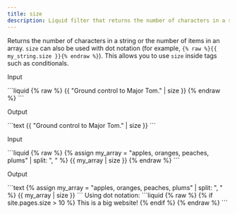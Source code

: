 ```yaml
---
title: size
description: Liquid filter that returns the number of characters in a string or the number of items in an array.
---
```

Returns the number of characters in a string or the number of items in an array. `size` can also be used with dot notation (for example, `{% raw %}{{ my_string.size }}{% endraw %}`). This allows you to use `size` inside  tags such as conditionals.
<p class="code-label">Input</p>
```liquid
{% raw %}
{{ "Ground control to Major Tom." | size }}
{% endraw %}
```
<p class="code-label">Output</p>
```text
{{ "Ground control to Major Tom." | size }}
```
<p class="code-label">Input</p>
```liquid
{% raw %}
{% assign my_array = "apples, oranges, peaches, plums" | split: ", " %}
{{ my_array | size }}
{% endraw %}
```
<p class="code-label">Output</p>
```text
{% assign my_array = "apples, oranges, peaches, plums" | split: ", " %}
{{ my_array | size }}
```
Using dot notation:
```liquid
{% raw %}
{% if site.pages.size > 10 %}
  This is a big website!
{% endif %}
{% endraw %}
```